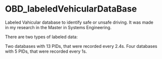 # OBD_labeledVehicularDataBase
Labeled Vahicular database to identify safe or unsafe driving. It was made in my research in the Master in Systems Engineering.

There are two types of labeled data:

Two databases with 13 PIDs, that were recorded every 2.4s.
Four databases with 5 PIDs, that were recorded every 1s.

